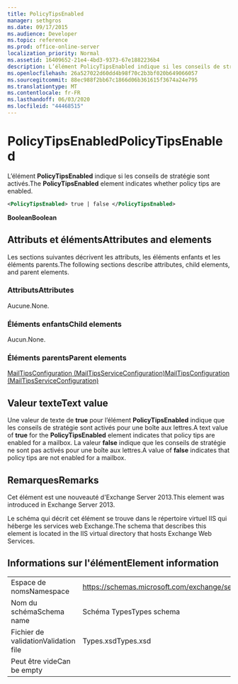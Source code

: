 ```yaml
---
title: PolicyTipsEnabled
manager: sethgros
ms.date: 09/17/2015
ms.audience: Developer
ms.topic: reference
ms.prod: office-online-server
localization_priority: Normal
ms.assetid: 16409652-21e4-4bd3-9373-67e1882236b4
description: L’élément PolicyTipsEnabled indique si les conseils de stratégie sont activés.
ms.openlocfilehash: 26a527022d60dd4b98f70c2b3bf020b649066057
ms.sourcegitcommit: 88ec988f2bb67c1866d06b361615f3674a24e795
ms.translationtype: MT
ms.contentlocale: fr-FR
ms.lasthandoff: 06/03/2020
ms.locfileid: "44468515"
---
```

# <a name="policytipsenabled"></a><span data-ttu-id="9e7fe-103">PolicyTipsEnabled</span><span class="sxs-lookup"><span data-stu-id="9e7fe-103">PolicyTipsEnabled</span></span>

<span data-ttu-id="9e7fe-104">L’élément **PolicyTipsEnabled** indique si les conseils de stratégie sont activés.</span><span class="sxs-lookup"><span data-stu-id="9e7fe-104">The **PolicyTipsEnabled** element indicates whether policy tips are enabled.</span></span> 
  
```XML
<PolicyTipsEnabled> true | false </PolicyTipsEnabled>
```

 <span data-ttu-id="9e7fe-105">**Boolean**</span><span class="sxs-lookup"><span data-stu-id="9e7fe-105">**Boolean**</span></span>
## <a name="attributes-and-elements"></a><span data-ttu-id="9e7fe-106">Attributs et éléments</span><span class="sxs-lookup"><span data-stu-id="9e7fe-106">Attributes and elements</span></span>

<span data-ttu-id="9e7fe-107">Les sections suivantes décrivent les attributs, les éléments enfants et les éléments parents.</span><span class="sxs-lookup"><span data-stu-id="9e7fe-107">The following sections describe attributes, child elements, and parent elements.</span></span>
  
### <a name="attributes"></a><span data-ttu-id="9e7fe-108">Attributs</span><span class="sxs-lookup"><span data-stu-id="9e7fe-108">Attributes</span></span>

<span data-ttu-id="9e7fe-109">Aucune.</span><span class="sxs-lookup"><span data-stu-id="9e7fe-109">None.</span></span>
  
### <a name="child-elements"></a><span data-ttu-id="9e7fe-110">Éléments enfants</span><span class="sxs-lookup"><span data-stu-id="9e7fe-110">Child elements</span></span>

<span data-ttu-id="9e7fe-111">Aucun.</span><span class="sxs-lookup"><span data-stu-id="9e7fe-111">None.</span></span>
  
### <a name="parent-elements"></a><span data-ttu-id="9e7fe-112">Éléments parents</span><span class="sxs-lookup"><span data-stu-id="9e7fe-112">Parent elements</span></span>

[<span data-ttu-id="9e7fe-113">MailTipsConfiguration (MailTipsServiceConfiguration)</span><span class="sxs-lookup"><span data-stu-id="9e7fe-113">MailTipsConfiguration (MailTipsServiceConfiguration)</span></span>](mailtipsconfiguration-mailtipsserviceconfiguration.md)
  
## <a name="text-value"></a><span data-ttu-id="9e7fe-114">Valeur texte</span><span class="sxs-lookup"><span data-stu-id="9e7fe-114">Text value</span></span>

<span data-ttu-id="9e7fe-115">Une valeur de texte de **true** pour l’élément **PolicyTipsEnabled** indique que les conseils de stratégie sont activés pour une boîte aux lettres.</span><span class="sxs-lookup"><span data-stu-id="9e7fe-115">A text value of **true** for the **PolicyTipsEnabled** element indicates that policy tips are enabled for a mailbox.</span></span> <span data-ttu-id="9e7fe-116">La valeur **false** indique que les conseils de stratégie ne sont pas activés pour une boîte aux lettres.</span><span class="sxs-lookup"><span data-stu-id="9e7fe-116">A value of **false** indicates that policy tips are not enabled for a mailbox.</span></span> 
  
## <a name="remarks"></a><span data-ttu-id="9e7fe-117">Remarques</span><span class="sxs-lookup"><span data-stu-id="9e7fe-117">Remarks</span></span>

<span data-ttu-id="9e7fe-118">Cet élément est une nouveauté d'Exchange Server 2013.</span><span class="sxs-lookup"><span data-stu-id="9e7fe-118">This element was introduced in Exchange Server 2013.</span></span>
  
<span data-ttu-id="9e7fe-119">Le schéma qui décrit cet élément se trouve dans le répertoire virtuel IIS qui héberge les services web Exchange.</span><span class="sxs-lookup"><span data-stu-id="9e7fe-119">The schema that describes this element is located in the IIS virtual directory that hosts Exchange Web Services.</span></span>
  
## <a name="element-information"></a><span data-ttu-id="9e7fe-120">Informations sur l'élément</span><span class="sxs-lookup"><span data-stu-id="9e7fe-120">Element information</span></span>

|||
|:-----|:-----|
|<span data-ttu-id="9e7fe-121">Espace de noms</span><span class="sxs-lookup"><span data-stu-id="9e7fe-121">Namespace</span></span>  <br/> |https://schemas.microsoft.com/exchange/services/2006/types  <br/> |
|<span data-ttu-id="9e7fe-122">Nom du schéma</span><span class="sxs-lookup"><span data-stu-id="9e7fe-122">Schema name</span></span>  <br/> |<span data-ttu-id="9e7fe-123">Schéma Types</span><span class="sxs-lookup"><span data-stu-id="9e7fe-123">Types schema</span></span>  <br/> |
|<span data-ttu-id="9e7fe-124">Fichier de validation</span><span class="sxs-lookup"><span data-stu-id="9e7fe-124">Validation file</span></span>  <br/> |<span data-ttu-id="9e7fe-125">Types.xsd</span><span class="sxs-lookup"><span data-stu-id="9e7fe-125">Types.xsd</span></span>  <br/> |
|<span data-ttu-id="9e7fe-126">Peut être vide</span><span class="sxs-lookup"><span data-stu-id="9e7fe-126">Can be empty</span></span>  <br/> ||
   

